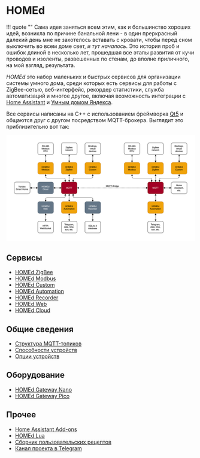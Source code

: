 # HOMEd

!!! quote ""
    Сама идея заняться всем этим, как и большинство хороших идей, возникла по причине банальной лени - в один преркрасный далекий день мне не захотелось вставать с кровати, чтобы перед сном выключить во всем доме свет, _и тут началось_. Это история проб и ошибок длиной в несколько лет, прошедшая все этапы развития от кучи проводов и изоленты, развешенных по стенам, до вполне приличного, на мой взгляд, результата.

_HOMEd_ это набор маленьких и быстрых сервисов для организации системы умного дома, среди которых есть сервисы для работы с ZigBee-сетью, веб-интерфейс, рекордер статистики, служба автоматизаций и многое другое, включая возможность интеграции с [Home Assistant](https://www.home-assistant.io) и [Умным домом Яндекса](https://alice.yandex.ru/smart-home).

Все сервисы написаны на С++ с использованием фреймворка [Qt5](https://doc.qt.io/qt-5) и общаются друг с другом посредством MQTT-брокера. Выглядит это приблизительно вот так:

[![HOMEd Diagram](assets/images/homed-diagram.png)](assets/images/homed-diagram.png)

## Сервисы

- [HOMEd ZigBee](/zigbee/)
- [HOMEd Modbus](/modbus/)
- [HOMEd Custom](/custom/)
- [HOMEd Automation](/automation/)
- [HOMEd Recorder](/recorder/)
- [HOMEd Web](/web/)
- [HOMEd Cloud](/cloud/)

## Общие сведения

- [Структура MQTT-топиков](/common/topics/)
- [Способности устройств](/common/exposes/)
- [Опции устройств](/common/options/)

## Оборудование

- [HOMEd Gateway Nano](/hardware/nano/)
- [HOMEd Gateway Pico](/hardware/pico/)

## Прочее

- [Home Assistant Add-ons](/misc/addons/)
- [HOMEd Lua](/misc/lua/)
- [Сборник пользовательских рецептов](https://community.homed.dev)
- [Канал проекта в Telegram](https://t.me/homed_info)
